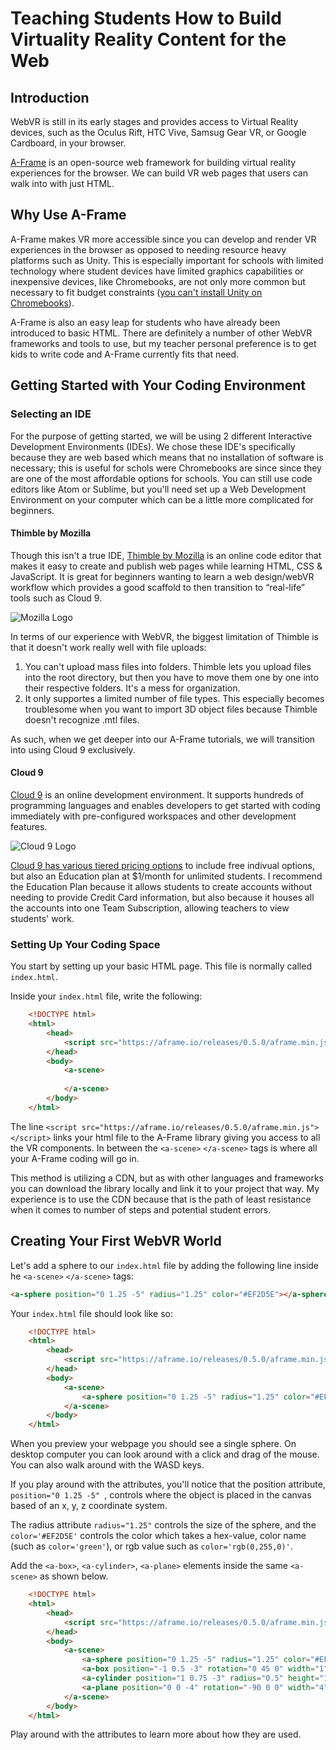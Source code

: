 # Teaching Students How to Build Virtuality Reality Content for the Web

## Introduction
WebVR is still in its early stages and provides access to Virtual Reality devices, such as the Oculus Rift, HTC Vive, Samsug Gear VR, or Google Cardboard, in your browser. 

[A-Frame](http://aframe.io "A-Frame Homepage") is an open-source web framework for building virtual reality experiences for the browser. We can build VR web pages that users can walk into with just HTML.

## Why Use A-Frame

A-Frame makes VR more accessible since you can develop and render VR experiences in the browser as opposed to needing resource heavy platforms such as Unity. This is especially important for schools with limited technology where student devices have limited graphics capabilities or inexpensive devices, like Chromebooks, are not only more common but necessary to fit budget constraints ([you can't install Unity on Chromebooks](https://unity3d.com/unity/system-requirements "Unity System Requirements")).

A-Frame is also an easy leap for students who have already been introduced to basic HTML. There are definitely a number of other WebVR frameworks and tools to use, but my teacher personal preference is to get kids to write code and A-Frame currently fits that need.

## Getting Started with Your Coding Environment

### Selecting an IDE
For the purpose of getting started, we will be using 2 different Interactive Development Environments (IDEs). We chose these IDE's specifically because they are web based which means that no installation of software is necessary; this is useful for schols were Chromebooks are since since they are one of the most affordable options for schools. You can still use code editors like Atom or Sublime, but you'll need set up a Web Development Environment on your computer which can be a little more complicated for beginners.

#### Thimble by Mozilla
Though this isn't a true IDE, [Thimble by Mozilla](https://thimble.mozilla.org) is an online code editor that makes it easy to create and publish web pages while learning HTML, CSS & JavaScript. It is great for beginners wanting to learn a web design/webVR workflow which provides a good scaffold to then transition to “real-life” tools such as Cloud 9.

![Mozilla Logo](https://pbs.twimg.com/media/CP8Qhl3XAAA1uRH.png)

In terms of our experience with WebVR, the biggest limitation of Thimble is that it doesn't work really well with file uploads:

1. You can't upload mass files into folders. Thimble lets you upload files into the root directory, but then you have to move them one by one into their respective folders. It's a mess for organization.
2. It only supportes a limited number of file types. This especially becomes troublesome when you want to import 3D object files because Thimble doesn't recognize .mtl files.

As such, when we get deeper into our A-Frame tutorials, we will transition into using Cloud 9 exclusively.

#### Cloud 9
[Cloud 9](https://c9.io) is an online development environment. It supports hundreds of programming languages and enables developers to get started with coding immediately with pre-configured workspaces and other development features. 

![Cloud 9 Logo](http://nethusiastic.com/wp-content/uploads/2013/12/c9.jpg)

[Cloud 9 has various tiered pricing options](https://c9.io/pricing) to include free indivual options, but also an Education plan at $1/month for unlimited students. I recommend the Education Plan because it allows students to create accounts without needing to provide Credit Card information, but also because it houses all the accounts into one Team Subscription, allowing teachers to view students' work.

### Setting Up Your Coding Space
You start by setting up your basic HTML page. This file is normally called `index.html`.

Inside your `index.html` file, write the following:

```html
	<!DOCTYPE html>
	<html>
		<head>
			<script src="https://aframe.io/releases/0.5.0/aframe.min.js"></script>
		</head>
		<body>
			<a-scene>
			
			</a-scene>
		</body>
	</html>
```

The line `<script src="https://aframe.io/releases/0.5.0/aframe.min.js"></script>` links your html file to the A-Frame library giving you access to all the VR components. In between the `<a-scene>` `</a-scene>` tags is where all your A-Frame coding will go in.

This method is utilizing a CDN, but as with other languages and frameworks you can download the library locally and link it to your project that way. My experience is to use the CDN because that is the path of least resistance when it comes to number of steps and potential student errors.

## Creating Your First WebVR World

Let's add a sphere to our `index.html` file by adding the following line inside he `<a-scene>` `</a-scene>` tags:

```html
<a-sphere position="0 1.25 -5" radius="1.25" color="#EF2D5E"></a-sphere>
```

Your `index.html` file should look like so:

```html
	<!DOCTYPE html>
	<html>
		<head>
			<script src="https://aframe.io/releases/0.5.0/aframe.min.js"></script>
		</head>
		<body>
			<a-scene>
				<a-sphere position="0 1.25 -5" radius="1.25" color="#EF2D5E"></a-sphere>
			</a-scene>
		</body>
	</html>
```

When you preview your webpage you should see a single sphere. On desktop computer you can look around with a click and drag of the mouse. You can also walk around with the WASD keys. 

If you play around with the attributes, you'll notice that the position attribute, `position="0 1.25 -5" `, controls where the object is placed in the canvas based of an x, y, z coordinate system.

The radius attribute `radius="1.25"` controls the size of the sphere, and the `color='#EF2D5E'` controls the color which takes a hex-value, color name (such as `color='green'`), or rgb value such as `color='rgb(0,255,0)'`. 

Add the `<a-box>`, `<a-cylinder>`, `<a-plane>` elements inside the same `<a-scene>` as shown below. 


```html
	<!DOCTYPE html>
	<html>
		<head>
			<script src="https://aframe.io/releases/0.5.0/aframe.min.js"></script>
		</head>
		<body>
			<a-scene>
				<a-sphere position="0 1.25 -5" radius="1.25" color="#EF2D5E"></a-sphere>
				<a-box position="-1 0.5 -3" rotation="0 45 0" width="1" height="1" depth="1" color="#4CC3D9"></a-box>
				<a-cylinder position="1 0.75 -3" radius="0.5" height="1.5" color="#FFC65D"></a-cylinder>
				<a-plane position="0 0 -4" rotation="-90 0 0" width="4" height="4" color="#7BC8A4"></a-plane>
			</a-scene>
		</body>
	</html>
```

Play around with the attributes to learn more about how they are used. 

